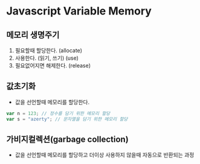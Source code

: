 # Javascript Variable Memory

## 메모리 생명주기
1. 필요할때 할당한다. (allocate)
1. 사용한다. (읽기, 쓰기) (use)
1. 필요없어지면 해제한다.  (release)

## 값초기화
- 값을 선언할때 메모리를 할당한다.
```javascript
var n = 123; // 정수를 담기 위한 메모리 할당
var s = "azerty"; // 문자열을 담기 위한 메모리 할당
```
## 가비지컬렉션(garbage collection)
- 값을 선언할때 메모리를 할당하고 더이상 사용하지 않을때 자동으로 반환되는 과정